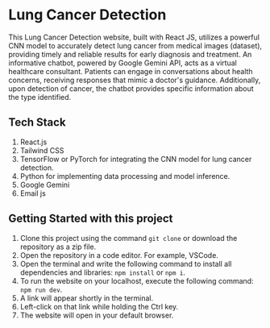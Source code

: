 # Lung Cancer Detection

This Lung Cancer Detection website, built with React JS, utilizes a powerful CNN model to accurately detect lung cancer from medical images (dataset), providing timely and reliable results for early diagnosis and treatment.
An informative chatbot, powered by Google Gemini API, acts as a virtual healthcare consultant. Patients can engage in conversations about health concerns, receiving responses that mimic a doctor's guidance. Additionally, upon detection of cancer, the chatbot provides specific information about the type identified.

## Tech Stack

1. React.js
2. Tailwind CSS
3. TensorFlow or PyTorch for integrating the CNN model for lung cancer detection.
4. Python for implementing data processing and model inference.
5. Google Gemini
6. Email js

## Getting Started with this project

1. Clone this project using the command `git clone` or download the repository as a zip file.
2. Open the repository in a code editor. For example, VSCode.
3. Open the terminal and write the following command to install all dependencies and libraries: `npm install` or `npm i`.
4. To run the website on your localhost, execute the following command: `npm run dev`.
5. A link will appear shortly in the terminal.
6. Left-click on that link while holding the Ctrl key.
7. The website will open in your default browser.
